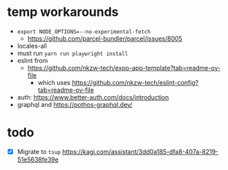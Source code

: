 # temp workarounds
- `export NODE_OPTIONS=--no-experimental-fetch`
  - https://github.com/parcel-bundler/parcel/issues/8005
- locales-all
- must run `yarn run playwright install`
- eslint from
  - https://github.com/nkzw-tech/expo-app-template?tab=readme-ov-file
    - which uses https://github.com/nkzw-tech/eslint-config?tab=readme-ov-file
- auth: https://www.better-auth.com/docs/introduction
- graphql and https://pothos-graphql.dev/

# todo
- [x] Migrate to `tsup` https://kagi.com/assistant/3dd0a185-dfa8-407a-8219-51e5638fe39e
